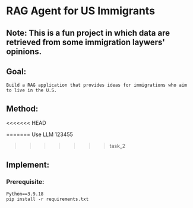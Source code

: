 # RAG Agent for US Immigrants
## Note: This is a fun project in which data are retrieved from some immigration laywers' opinions. 
## Goal:
    Build a RAG application that provides ideas for immigrations who aim to live in the U.S.  

## Method:
<<<<<<< HEAD

=======
Use LLM 123455
>>>>>>> task_2
## Implement:
### Prerequisite:
    Python==3.9.18
    pip install -r requirements.txt



